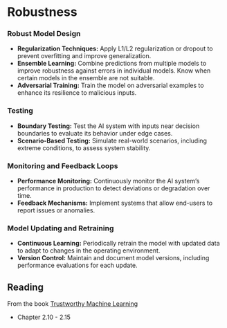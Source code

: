 # Robustness

### **Robust Model Design**

- **Regularization Techniques:** Apply L1/L2 regularization or dropout to prevent overfitting and improve generalization.
- **Ensemble Learning:** Combine predictions from multiple models to improve robustness against errors in individual models. Know when certain models in the ensemble are not suitable.
- **Adversarial Training:** Train the model on adversarial examples to enhance its resilience to malicious inputs.

### **Testing**

- **Boundary Testing:** Test the AI system with inputs near decision boundaries to evaluate its behavior under edge cases.
- **Scenario-Based Testing:** Simulate real-world scenarios, including extreme conditions, to assess system stability.

### **Monitoring and Feedback Loops**

- **Performance Monitoring:** Continuously monitor the AI system’s performance in production to detect deviations or degradation over time.
- **Feedback Mechanisms:** Implement systems that allow end-users to report issues or anomalies.

### **Model Updating and Retraining**

- **Continuous Learning:** Periodically retrain the model with updated data to adapt to changes in the operating environment.
- **Version Control:** Maintain and document model versions, including performance evaluations for each update.


## Reading
From the book [Trustworthy Machine Learning](https://trustworthyml.io/)
* Chapter 2.10 - 2.15
